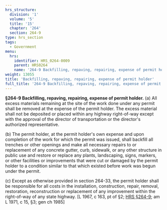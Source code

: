```yaml
---
hrs_structure:
  division: '1'
  volume: '5'
  title: '15'
  chapter: '264'
  section: 264-9
type: hrs_section
tags:
  - Government
menu:
  hrs:
    identifier: HRS_0264-0009
    parent: HRS0264
    name: '264-9 Backfilling, repaving, repairing, expense of permit holder'
weight: 13055
title: 'Backfilling, repaving, repairing, expense of permit holder'
full_title: '264-9 Backfilling, repaving, repairing, expense of permit holder'
---
```

**§264-9 Backfilling, repaving, repairing, expense of permit holder.** (a) All excess materials remaining at the site of the work done under any permit shall be removed at the expense of the permit holder. The excess material shall not be deposited or placed within any highway right-of-way except with the approval of the director of transportation or the director's authorized representative.

(b) The permit holder, at the permit holder's own expense and upon completion of the work for which the permit was issued, shall backfill all trenches or other openings and make all necessary repairs to or replacement of any concrete gutter, curb, sidewalk, or any other structure in public use and restore or replace any plants, landscaping, signs, markers, or other facilities or improvements that were cut or damaged by the permit holder to a condition similar to that which existed before work was begun under the permit.

(c) Except as otherwise provided in section 264-33, the permit holder shall be responsible for all costs in the installation, construction, repair, removal, restoration, reconstruction or replacement of any improvement within the right-of-way of any state highway. [L 1967, c 163, pt of §2; [HRS §264-9](/title-15/chapter-264/section-264-9/); am L 1971, c 15, §3; gen ch 1985]